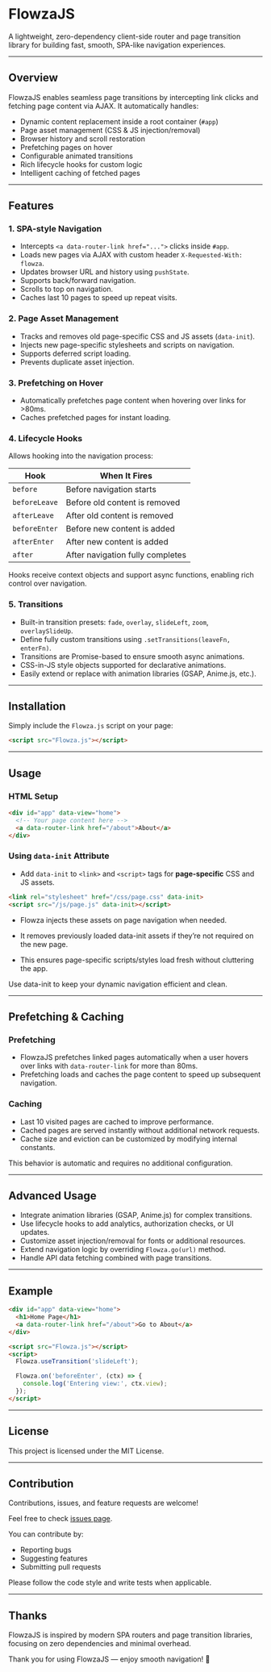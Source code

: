 # FlowzaJS

A lightweight, zero-dependency client-side router and page transition library for building fast, smooth, SPA-like navigation experiences.

---

## Overview

FlowzaJS enables seamless page transitions by intercepting link clicks and fetching page content via AJAX. It automatically handles:

- Dynamic content replacement inside a root container (`#app`)
- Page asset management (CSS & JS injection/removal)
- Browser history and scroll restoration
- Prefetching pages on hover
- Configurable animated transitions
- Rich lifecycle hooks for custom logic
- Intelligent caching of fetched pages

---

## Features

### 1. SPA-style Navigation

- Intercepts `<a data-router-link href="...">` clicks inside `#app`.
- Loads new pages via AJAX with custom header `X-Requested-With: flowza`.
- Updates browser URL and history using `pushState`.
- Supports back/forward navigation.
- Scrolls to top on navigation.
- Caches last 10 pages to speed up repeat visits.

### 2. Page Asset Management

- Tracks and removes old page-specific CSS and JS assets (`data-init`).
- Injects new page-specific stylesheets and scripts on navigation.
- Supports deferred script loading.
- Prevents duplicate asset injection.

### 3. Prefetching on Hover

- Automatically prefetches page content when hovering over links for >80ms.
- Caches prefetched pages for instant loading.

### 4. Lifecycle Hooks

Allows hooking into the navigation process:

| Hook         | When It Fires                                  |
|--------------|-----------------------------------------------|
| `before`     | Before navigation starts                       |
| `beforeLeave`| Before old content is removed                   |
| `afterLeave` | After old content is removed                    |
| `beforeEnter`| Before new content is added                     |
| `afterEnter` | After new content is added                      |
| `after`      | After navigation fully completes                |

Hooks receive context objects and support async functions, enabling rich control over navigation.

### 5. Transitions

- Built-in transition presets: `fade`, `overlay`, `slideLeft`, `zoom`, `overlaySlideUp`.
- Define fully custom transitions using `.setTransitions(leaveFn, enterFn)`.
- Transitions are Promise-based to ensure smooth async animations.
- CSS-in-JS style objects supported for declarative animations.
- Easily extend or replace with animation libraries (GSAP, Anime.js, etc.).

---

## Installation

Simply include the `Flowza.js` script on your page:

```html
<script src="Flowza.js"></script>
````

---

## Usage

### HTML Setup

```html
<div id="app" data-view="home">
  <!-- Your page content here -->
  <a data-router-link href="/about">About</a>
</div>
```


### Using `data-init` Attribute 

- Add `data-init` to `<link>` and `<script>` tags for **page-specific** CSS and JS assets.

```html
<link rel="stylesheet" href="/css/page.css" data-init>
<script src="/js/page.js" data-init></script>
```
- Flowza injects these assets on page navigation when needed.

- It removes previously loaded data-init assets if they’re not required on the new page.

- This ensures page-specific scripts/styles load fresh without cluttering the app.


Use data-init to keep your dynamic navigation efficient and clean.

---
## Prefetching & Caching

### Prefetching

- FlowzaJS prefetches linked pages automatically when a user hovers over links with `data-router-link` for more than 80ms.
- Prefetching loads and caches the page content to speed up subsequent navigation.

### Caching

- Last 10 visited pages are cached to improve performance.
- Cached pages are served instantly without additional network requests.
- Cache size and eviction can be customized by modifying internal constants.

This behavior is automatic and requires no additional configuration.

---

## Advanced Usage

- Integrate animation libraries (GSAP, Anime.js) for complex transitions.
- Use lifecycle hooks to add analytics, authorization checks, or UI updates.
- Customize asset injection/removal for fonts or additional resources.
- Extend navigation logic by overriding `Flowza.go(url)` method.
- Handle API data fetching combined with page transitions.

---

## Example

```html
<div id="app" data-view="home">
  <h1>Home Page</h1>
  <a data-router-link href="/about">Go to About</a>
</div>

<script src="Flowza.js"></script>
<script>
  Flowza.useTransition('slideLeft');

  Flowza.on('beforeEnter', (ctx) => {
    console.log('Entering view:', ctx.view);
  });
</script>
```

---




## License

This project is licensed under the MIT License.

---

## Contribution

Contributions, issues, and feature requests are welcome!

Feel free to check [issues page](https://github.com/06antor/FlowzaJS/issues).

You can contribute by:

- Reporting bugs
- Suggesting features
- Submitting pull requests

Please follow the code style and write tests when applicable.

---

## Thanks

FlowzaJS is inspired by modern SPA routers and page transition libraries, focusing on zero dependencies and minimal overhead.

Thank you for using FlowzaJS — enjoy smooth navigation! 🚀
